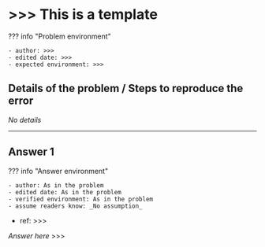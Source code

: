 # >>> This is a template

??? info "Problem environment"

    - author: >>>
    - edited date: >>>
    - expected environment: >>>

## Details of the problem / Steps to reproduce the error

_No details_

---

## Answer 1

??? info "Answer environment"

    - author: As in the problem
    - edited date: As in the problem
    - verified environment: As in the problem
    - assume readers know: _No assumption_

- ref: >>>

_Answer here_ >>>

